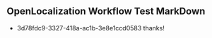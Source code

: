 ## OpenLocalization Workflow Test MarkDown
* 3d78fdc9-3327-418a-ac1b-3e8e1ccd0583 
thanks!<!--HONumber=Mar16_HO4-->

